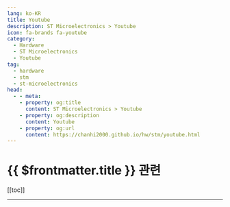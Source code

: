 ```yaml
---
lang: ko-KR
title: Youtube
description: ST Microelectronics > Youtube
icon: fa-brands fa-youtube
category:
  - Hardware
  - ST Microelectronics
  - Youtube 
tag:
  - hardware
  - stm
  - st-microelectronics
head:
  - - meta:
    - property: og:title
      content: ST Microelectronics > Youtube
    - property: og:description
      content: Youtube
    - property: og:url
      content: https://chanhi2000.github.io/hw/stm/youtube.html
---
```


# {{ $frontmatter.title }} 관련

[[toc]]

---

<TagLinks />